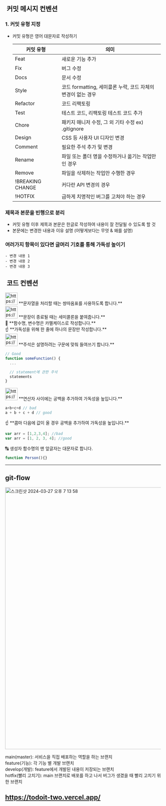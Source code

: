 ##  커밋 메시지 컨벤션

<aside>

### 1. 커밋 유형 지정

- 커밋 유형은 영어 대문자로 작성하기
    
    
    | 커밋 유형 | 의미 |
    | --- | --- |
    | Feat | 새로운 기능 추가 |
    | Fix | 버그 수정 |
    | Docs | 문서 수정 |
    | Style | 코드 formatting, 세미콜론 누락, 코드 자체의 변경이 없는 경우 |
    | Refactor | 코드 리팩토링 |
    | Test | 테스트 코드, 리팩토링 테스트 코드 추가 |
    | Chore | 패키지 매니저 수정, 그 외 기타 수정 ex) .gitignore |
    | Design | CSS 등 사용자 UI 디자인 변경 |
    | Comment | 필요한 주석 추가 및 변경 |
    | Rename | 파일 또는 폴더 명을 수정하거나 옮기는 작업만인 경우 |
    | Remove | 파일을 삭제하는 작업만 수행한 경우 |
    | !BREAKING CHANGE | 커다란 API 변경의 경우 |
    | !HOTFIX | 급하게 치명적인 버그를 고쳐야 하는 경우 |

### 제목과 본문을 빈행으로 분리

- 커밋 유형 이후 제목과 본문은 한글로 작성하여 내용이 잘 전달될 수 있도록 할 것
- 본문에는 변경한 내용과 이유 설명 (어떻게보다는 무엇 & 왜를 설명)

### 여러가지 항목이 있다면 글머리 기호를 통해 가독성 높이기

```
- 변경 내용 1
- 변경 내용 2
- 변경 내용 3
```

</aside>



##  코드 컨벤션

<aside>
<img src="https://cdn-icons-png.flaticon.com/512/7350/7350737.png" alt="https://cdn-icons-png.flaticon.com/512/7350/7350737.png" width="40px" /> **문자열을 처리할 때는 쌍따옴표를 사용하도록 합니다.**

</aside>

<aside>
<img src="https://cdn-icons-png.flaticon.com/512/7500/7500264.png" alt="https://cdn-icons-png.flaticon.com/512/7500/7500264.png" width="40px" /> **문장이 종료될 때는 세미콜론을 붙여줍니다.**

</aside>

<aside>
🐫 **함수명, 변수명은 카멜케이스로 작성합니다.**

</aside>

<aside>
☝ **가독성을 위해 한 줄에 하나의 문장만 작성합니다.**

</aside>

<aside>
<img src="https://cdn-icons-png.flaticon.com/512/3602/3602241.png" alt="https://cdn-icons-png.flaticon.com/512/3602/3602241.png" width="40px" /> **주석은 설명하려는 구문에 맞춰 들여쓰기 합니다.**

```jsx
// Good
function someFunction() {
  ...

  // statement에 관한 주석
  statements
}
```

</aside>

<aside>
<img src="https://cdn-icons-png.flaticon.com/512/3978/3978575.png" alt="https://cdn-icons-png.flaticon.com/512/3978/3978575.png" width="40px" /> **연산자 사이에는 공백을 추가하여 가독성을 높입니다.**

```jsx
a+b+c+d // bad
a + b + c + d // good
```

</aside>

<aside>
☝ **콤마 다음에 값이 올 경우 공백을 추가하여 가독성을 높입니다.**

```jsx
var arr = [1,2,3,4]; //bad
var arr = [1, 2, 3, 4]; //good
```

</aside>

<aside>
🔠 생성자 함수명의 맨 앞글자는 대문자로 합니다.

```jsx
function Person(){}
```

</aside>

---


## git-flow

<aside>

<img width="846" alt="스크린샷 2024-03-27 오후 7 13 58" src="https://github.com/Ahnseungc/HCI_Proejct/assets/94547692/b896415f-f48e-4235-9ef2-28ffd5c7175a">

main(master): 서비스을 직접 배포하는 역할을 하는 브랜치 </br>
feature(기능): 각 기능 별 개발 브랜치 </br>
develop(개발): feature에서 개발된 내용이 저장되는 브랜치 </br>
hotfix(빨리 고치기): main 브랜치로 배포를 하고 나서 버그가 생겼을 때 빨리 고치기 위한 브랜치 </br>



## https://todoit-two.vercel.app/
